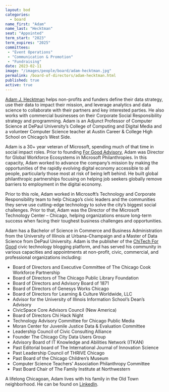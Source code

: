 ```yaml
---
layout: bod
categories: 
  - board
name_first: "Adam"
name_last: "Hecktman"
seat: "Appointed"
term_start: "2023"
term_expires: "2025"
committees:
 - "Event Operations"
 - "Communication & Promotion"
 - "Fundraising"
date: 2023-02-11
image: "/images/people/board/adam-hecktman.jpg"
permalink: /board-of-directors/adam-hecktman.html
published: true
active: true
---
```


[Adam J. Hecktman](https://www.linkedin.com/in/adamhecktman) helps non-profits and funders define their data strategy, use their data to impact their mission, and leverage analytics and data science to collaborate with their partners and key interested parties.  He also works with commercial businesses on their Corporate Social Responsibility strategy and programming. Adam is an Adjunct Professor of Computer Science at DePaul University’s College of Computing and Digital Media and a volunteer Computer Science teacher at Austin Career & College High School on Chicago’s West Side.

Adam is a 30+ year veteran of Microsoft, spending much of that time in social impact roles. Prior to founding [For Good Advisory](https://forgood.io/), Adam was Director for Global Workforce Ecosystems in Microsoft Philanthropies.  In this capacity, Adam worked to advance the company’s mission by making the opportunities of the rapidly evolving digital economy accessible to all people, particularly those most at risk of being left behind.  He built global philanthropic partnerships focusing on helping job seekers globally remove barriers to employment in the digital economy.

Prior to this role, Adam worked in Microsoft’s Technology and Corporate Responsibility team to help Chicago’s civic leaders and the communities they serve use cutting-edge technology to solve the city’s biggest social challenges.  Prior to that, Adam was the Director of the Microsoft Technology Center – Chicago, helping organizations ensure long-term success when facing their toughest business challenges and opportunities. 

Adam has a Bachelor of Science in Commerce and Business Administration from the University of Illinois at Urbana-Champaign and a Master of Data Science from DePaul University.  Adam is the publisher of the [ChiTech For Good](https://chitechforgood.com/) civic technology blogging platform, and has served his community in various capacities and appointments at non-profit, civic, commercial, and professional organizations including: 

* Board of Directors and Executive Committee of The Chicago Cook Workforce Partnership 
* Board of Directors of The Chicago Public Library Foundation
* Board of Directors and Advisory Board of 1871
* Board of Directors of Genesys Works Chicago
* Board of Directors for Learning & Culture Worldwide, LLC
* Advisor for the University of Illinois Information School’s Dean’s Advisory
* CivicSpace Core Advisors Council (New America)
* Board of Directors Chi Hack Night
* Technology Advisory Committee for Chicago Public Media
* Moran Center for Juvenile Justice Data & Evaluation Committee
* Leadership Council of Civic Consulting Alliance
* Founder The Chicago City Data Users Group
* Advisory Board of IT Knowledge and Abilities Network (ITKAN)
* Past Editorial board of The International Journal of Innovation Science
* Past Leadership Council of THRIVE Chicago
* Past Board of the Chicago Children’s Museum
* Computer Science Teachers’ Association Philanthropy Committee
* Past Board Chair of The Family Institute at Northwestern 


A lifelong Chicagoan, Adam lives with his family in the Old Town neighborhood.  He can be found on [LinkedIn](https://www.linkedin.com/in/adamhecktman).  
